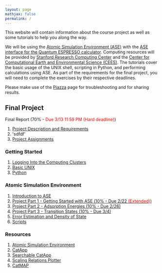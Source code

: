 ```yaml
---
layout: page
mathjax: false 
permalink: /
---
```


This website will contain information about the course project as well as some tutorials to help you along the way.

We will be using the [Atomic Simulation Environment (ASE)](https://wiki.fysik.dtu.dk/ase/) with the [ASE interface for the Quantum ESPRESSO calculator](http://github.com/vossjo/ase-espresso). Computing resources will be provided by [Stanford Research Computing Center](https://srcc.stanford.edu/) and the [Center for Computational Earth  and Environmental Science (CEES)](http://cees.stanford.edu/index.php). The tutorials cover the basic usage of the UNIX shell, scripting in Python, and performing calculations using ASE. As part of the requirements for the final project, you will need to complete the exercises by their respective deadlines.

Please make use of the [Piazza](https://piazza.com/class/ij0k0xrcxrz5pa) page for troubleshooting and for sharing results.


## Final Project ##
Final Report (70% - <font color="red">Due 3/13 11:59 PM (Hard deadline)</font>)

1. [Project Description and Requirements](Project/)
1. 'sdfdf'
2. [Project Assignments](Project_Assignments/)


### Getting Started ###

1. [Logging Into the Computing Clusters](Clusters/)
2. [Basic UNIX](UNIX/)
3. [Python](Python/)


### Atomic Simulation Environment ###

1. [Introduction to ASE](ASE/)
2. [Project Part 1 - Getting Started with ASE (10% - Due 2/22 <font color="red">(Extended)</font>)](ASE/Getting_Started/)
3. [Project Part 2 - Adsorption Energies (10% - Due 2/26)](ASE/Adsorption/)
4. [Project Part 3 - Transition States (10% - Due 3/4)](ASE/Transition_States/)
5. [Error Estimation and Density of State](ASE/BEEF_DOS/)
6. [Scripts](Scripts/)


### Resources ###

1. [Atomic Simulation Environment](https://wiki.fysik.dtu.dk/ase/)
2. [CatApp](http://slac.stanford.edu/~strabo/catapp/catapp.htm)
3. [Searchable CatApp](http://web.stanford.edu/~ctsai89/cgi-bin/apps/katapp/search)
4. [Scaling Relations Plotter](http://web.stanford.edu/~ctsai89/cgi-bin/apps/katapp/plot)
3. [CatMAP](https://github.com/SUNCAT-Center/catmap)
